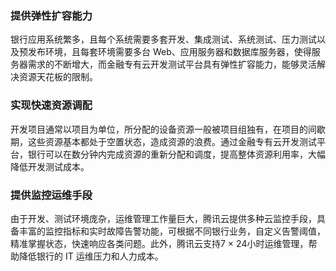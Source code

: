 ### 提供弹性扩容能力
银行应用系统繁多，且每个系统需要多套开发、集成测试、系统测试、压力测试以及预发布环境，且每套环境需要多台 Web、应用服务器和数据库服务器，使得服务器需求的不断增大，而金融专有云开发测试平台具有弹性扩容能力，能够灵活解决资源天花板的限制。

### 实现快速资源调配
开发项目通常以项目为单位，所分配的设备资源一般被项目组独有，在项目的间歇期，这些资源基本都处于空置状态，造成资源的浪费。通过金融专有云开发测试平台，银行可以在数分钟内完成资源的重新分配和调度，提高整体资源利用率，大幅降低开发测试成本。

### 提供监控运维手段
由于开发、测试环境庞杂，运维管理工作量巨大，腾讯云提供多种云监控手段，具备丰富的监控指标和实时故障告警功能，可根据不同银行业务，自定义告警阈值，精准掌握状态，快速响应各类问题。此外，腾讯云支持7 × 24小时运维管理，帮助降低银行的 IT 运维压力和人力成本。

